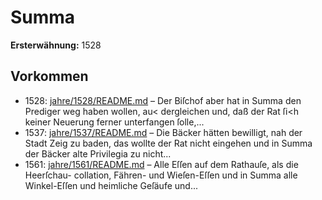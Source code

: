 # Summa

**Ersterwähnung:** 1528

## Vorkommen
- 1528: [jahre/1528/README.md](../jahre/1528/README.md) – Der Biſchof aber hat in
Summa den Prediger weg haben wollen, au< dergleichen
und, daß der Rat ſi<h keiner Neuerung ferner unterfangen
ſolle,...
- 1537: [jahre/1537/README.md](../jahre/1537/README.md) – Die Bäcker hätten bewilligt, nah der Stadt Zeig zu
baden, das wollte der Rat nicht eingehen und in Summa
der Bäcker alte Privilegia zu nicht...
- 1561: [jahre/1561/README.md](../jahre/1561/README.md) – Alle Eſſen auf dem Rathauſe, als die Heerſchau-
collation, Fähren- und Wieſen-Eſſen und in Summa alle
Winkel-Eſſen und heimliche Geſäufe und...
